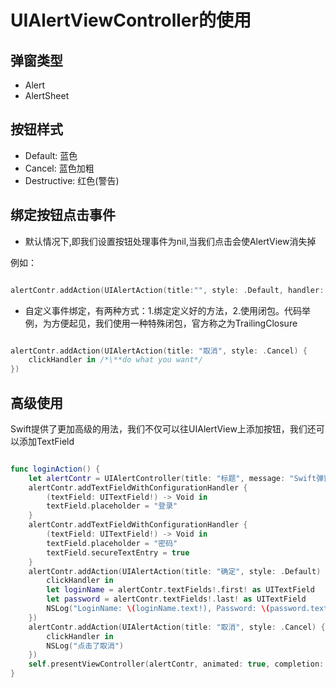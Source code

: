 # UIAlertViewController的使用

## 弹窗类型

+ Alert
+ AlertSheet

## 按钮样式

+ Default: 蓝色
+ Cancel: 蓝色加粗
+ Destructive: 红色(警告)

## 绑定按钮点击事件

+ 默认情况下,即我们设置按钮处理事件为nil,当我们点击会使AlertView消失掉

例如：

``` swift

alertContr.addAction(UIAlertAction(title:"", style: .Default, handler: nil))

```

+ 自定义事件绑定，有两种方式：1.绑定定义好的方法，2.使用闭包。代码举例，为方便起见，我们使用一种特殊闭包，官方称之为TrailingClosure

``` swift

alertContr.addAction(UIAlertAction(title: "取消", style: .Cancel) {
	clickHandler in /*\**do what you want*/
})

```

## 高级使用

Swift提供了更加高级的用法，我们不仅可以往UIAlertView上添加按钮，我们还可以添加TextField

``` swift

func loginAction() {
	let alertContr = UIAlertController(title: "标题", message: "Swift弹窗框", preferredStyle: .Alert)
	alertContr.addTextFieldWithConfigurationHandler {
		(textField: UITextField!) -> Void in
		textField.placeholder = "登录"
	}
	alertContr.addTextFieldWithConfigurationHandler {
		(textField: UITextField!) -> Void in
		textField.placeholder = "密码"
		textField.secureTextEntry = true
	}
	alertContr.addAction(UIAlertAction(title: "确定", style: .Default) {
		clickHandler in
		let loginName = alertContr.textFields!.first! as UITextField
		let password = alertContr.textFields!.last! as UITextField
		NSLog("LoginName: \(loginName.text!), Password: \(password.text!)")
	})
	alertContr.addAction(UIAlertAction(title: "取消", style: .Cancel) {
		clickHandler in
		NSLog("点击了取消")
	})
	self.presentViewController(alertContr, animated: true, completion: nil)
}

```